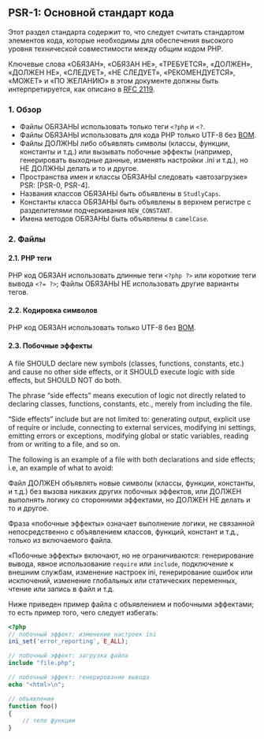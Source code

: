 ## PSR-1: Основной стандарт кода
Этот раздел стандарта содержит то, что следует считать стандартом элементов кода,
которые необходимы для обеспечения высокого уровня технической
совместимости между общим кодом PHP.  

Ключевые слова «ОБЯЗАН», «ОБЯЗАН НЕ», «ТРЕБУЕТСЯ», «ДОЛЖЕН», «ДОЛЖЕН НЕ», «СЛЕДУЕТ»,
«НЕ СЛЕДУЕТ», «РЕКОМЕНДУЕТСЯ», «МОЖЕТ» и «ПО ЖЕЛАНИЮ» в этом документе должны быть
интерпретируется, как описано в [RFC 2119](http://www.ietf.org/rfc/rfc2119.txt).

### 1. Обзор
* Файлы ОБЯЗАНЫ использовать только теги ` <?php ` и ` <? `.  
* Файлы ОБЯЗАНЫ использовать для кода PHP только UTF-8 без [BOM](https://ru.wikipedia.org/wiki/Маркер_последовательности_байтов).  
* Файлы ДОЛЖНЫ либо объявлять символы (классы, функции, константы и т.д.) или вызывать побочные эффекты (например, генерировать выходные данные, изменять настройки .ini и т.д.), но НЕ ДОЛЖНЫ делать и то и другое.  
* Пространства имен и классы ОБЯЗАНЫ следовать «автозагрузке» PSR: [PSR-0, PSR-4].  
* Названия классов ОБЯЗАНЫ быть объявлены в ` StudlyCaps `.  
* Константы класса ОБЯЗАНЫ быть объявлены в верхнем регистре с разделителями подчеркивания ` NEW_CONSTANT `.  
* Имена методов ОБЯЗАНЫ быть объявлены в ` camelCase `.  

### 2. Файлы

#### 2.1. PHP теги
PHP код ОБЯЗАН использовать длинные теги ` <?php ?> ` или короткие теги вывода ` <?= ?> `; Файлы ОБЯЗАНЫ НЕ использовать другие варианты тегов.

#### 2.2. Кодировка символов
PHP код ОБЯЗАН использовать только UTF-8 без [BOM](https://ru.wikipedia.org/wiki/Маркер_последовательности_байтов).

#### 2.3. Побочные эффекты
A file SHOULD declare new symbols (classes, functions, constants,
etc.) and cause no other side effects, or it SHOULD execute logic with side
effects, but SHOULD NOT do both.

The phrase “side effects” means execution of logic not directly related to
declaring classes, functions, constants, etc., merely from including the
file.

“Side effects” include but are not limited to: generating output, explicit
use of require or include, connecting to external services, modifying ini
settings, emitting errors or exceptions, modifying global or static variables,
reading from or writing to a file, and so on.

The following is an example of a file with both declarations and side effects;
i.e, an example of what to avoid:

Файл ДОЛЖЕН объявлять новые символы (классы, функции, константы,
и т.д.) без вызова никаких других побочных эффектов, или ДОЛЖЕН выполнять логику со сторонними эффектами, но ДОЛЖЕН НЕ делать и то и другое.

Фраза «побочные эффекты» означает выполнение логики, не связанной непосредственно с объявлением классов, функций, констант и т.д., только из включаемого файла.

«Побочные эффекты» включают, но не ограничиваются: генерирование вывода, явное использование ` require ` или ` include `, подключение к внешним службам, изменение настроек ini, генерирование ошибок или исключений, изменение глобальных или статических переменных, чтение или запись в файл и т.д.

Ниже приведен пример файла с объявлением и побочными эффектами; то есть пример того, чего следует избегать:
```php
<?php
// побочный эффект: изменение настроек ini
ini_set('error_reporting', E_ALL);

// побочный эффект: загрузка файла
include "file.php";

// побочный эффект: генерирование вывода
echo "<html>\n";

// объявление
function foo()
{
    // тело функции
}
```
